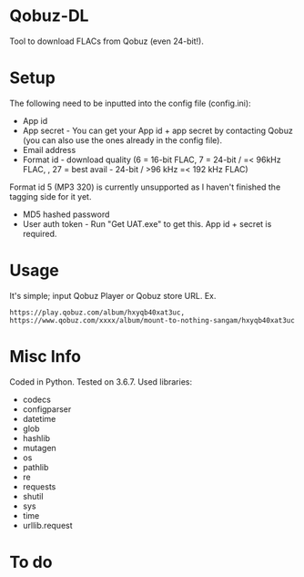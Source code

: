 # Qobuz-DL
Tool to download FLACs from Qobuz (even 24-bit!).

# Setup
The following need to be inputted into the config file (config.ini):
- App id
- App secret - You can get your App id + app secret by contacting Qobuz (you can also use the ones already in the config file).
- Email address
- Format id - download quality (6 = 16-bit FLAC, 7 = 24-bit / =< 96kHz FLAC, , 27 = best avail - 24-bit / >96 kHz =< 192 kHz FLAC)

Format id 5 (MP3 320) is currently unsupported as I haven't finished the tagging side for it yet.
- MD5 hashed password
- User auth token - Run "Get UAT.exe" to get this. App id + secret is required.



# Usage
It's simple; input Qobuz Player or Qobuz store URL. 
Ex. 
```
https://play.qobuz.com/album/hxyqb40xat3uc,
https://www.qobuz.com/xxxx/album/mount-to-nothing-sangam/hxyqb40xat3uc
```
# Misc Info
Coded in Python. Tested on 3.6.7.
Used libraries:
- codecs
- configparser
- datetime
- glob
- hashlib
- mutagen
- os
- pathlib
- re
- requests
- shutil
- sys
- time
- urllib.request



# To do

